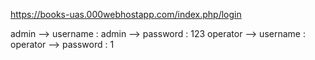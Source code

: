 https://books-uas.000webhostapp.com/index.php/login

admin --> username : admin
      --> password : 123
operator --> username : operator
         --> password : 1
